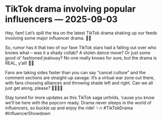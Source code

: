 # TikTok drama involving popular influencers — 2025-09-03

Hey, fam! Let’s spill the tea on the latest TikTok drama shaking up our feeds involving some major influencer drama. 🍵💥

So, rumor has it that two of our fave TikTok stars had a falling out over who knows what – was it a shady collab? A stolen dance move? Or just some good ol’ fashioned jealousy? No one really knows for sure, but the drama is REAL, y’all! 🙊💔

Fans are taking sides faster than you can say “cancel culture” and the comment sections are straight-up savage. It’s a virtual war zone out there, with fans choosing alliances and throwing shade left and right. Can we all just get along, please? 🤦‍♀️🤷‍♂️

Stay tuned for more updates as this TikTok saga unfolds, ‘cause you know we’ll be here with the popcorn ready. Drama never sleeps in the world of influencers, so buckle up and enjoy the ride! ✨🔥 #TikTokDrama #InfluencerShowdown